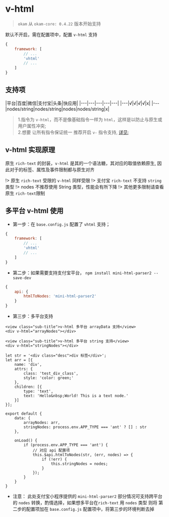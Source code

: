 # v-html

> `okam` 从 `okam-core: 0.4.22` 版本开始支持

默认不开启，需在配置项中，配置 `v-html` 支持


``` base.config.js
{
    framework: [
        // ...
        'vhtml'
        // ...
    ]
}
```

## 支持项

|平台|百度|微信|支付宝|头条|快应用|
|---|---|---|---|---|
|---|√|√|√|√|x|
|---|nodes/string|nodes/string|nodes|nodes/string|x|

> 1.指令为 `v-html`，而不是像基础指令一样为 `html`，这样是以防止与原生或用户属性冲突;<br>
  2.想要 让所有指令保证统一 推荐开启 `v-` 指令支持, [详见](template/vueSyntax.md);


## v-html 实现原理

原生 `rich-text` 的封装，`v-html` 是其的一个语法糖，其对应的取值依赖原生, 因此对于的标签、属性及事件限制都与原生对齐

!> 原生 `rich-text` 受限的 `v-html` 同样受限
!> 支付宝 `rich-text` 不支持 `string` 类型
!> nodes 不推荐使用 String 类型，性能会有所下降
!> 其他更多限制请查看 原生 `rich-text`限制

## 多平台 v-html 使用
* 第一步：在 `base.config.js` 配置了 `vhtml` 支持；

``` base.config.js
{
    framework: [
        // ...
        'vhtml'
        // ...
    ]
}
```

* 第二步：如果需要支持支付宝平台， `npm install mini-html-parser2 --save-dev`
``` ant.config.js
{
    api: {
        htmlToNodes: 'mini-html-parser2'
    }
}
```

* 第三步：多平台支持

``` pages/index.vue
<view class="sub-title">v-html 多平台 arrayData 支持</view>
<div v-html="arrayNodes"></div>

<view class="sub-title">v-html 多平台 string 支持</view>
<div v-html="stringNodes"></div>

let str = '<div class="desc">div 标签</div>';
let arr = [{
    name: 'div',
    attrs: {
        class: 'test_div_class',
        style: 'color: green;'
    },
    children: [{
        type: 'text',
        text: 'Hello&nbsp;World! This is a text node.'
    }]
}];

export default {
    data: {
        arrayNodes: arr,
        stringNodes: process.env.APP_TYPE === 'ant' ? [] : str
    },

    onLoad() {
        if (process.env.APP_TYPE === 'ant') {
            // 对应 api 配置项
            this.$api.htmlToNodes(str, (err, nodes) => {
                if (!err) {
                    this.stringNodes = nodes;
                }
            });
        }
    }
}
```

* 注意：
此处支付宝小程序提供的 `mini-html-parser2` 部分情况可支持跨平台的 `nodes` 转换，酌情选择，如果想多平台在`rich-text` 用 `nodes` 类型 则将 第二步的配置项加在 `base.config.js` 配置项中，将第三步的环境判断去掉
